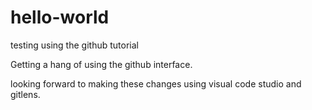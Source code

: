 # hello-world
testing using the github tutorial

Getting a hang of using the github interface.

looking forward to making these changes using visual code studio and gitlens.
